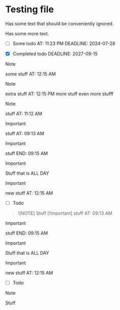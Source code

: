 # Testing file

Has some text that should be conveniently ignored.

Has some more text.

- [ ] Some todo AT: 11:23 PM DEADLINE: 2024-07-28

- [X] Completed todo DEADLINE: 2027-09-15

> [!NOTE]
> some stuff AT: 12:15 AM

> [!Note]
> extra stuff AT: 12:15 PM
> more stuff
> even more stufff

> [!note]
> stuff AT: 11:12 AM

> [!Important]
> stuff AT: 09:13 AM

> [!Important]
> stuff END: 09:15 AM

> [!important] 
> Stuff that is ALL DAY

> [!important] 
> new stuff AT: 12:15 AM
- [ ] Todo
> ![NOTE]
> Stuff
> [!Important]
> stuff AT: 09:13 AM

> [!Important]
> stuff END: 09:15 AM

> [!important] 
> Stuff that is ALL DAY

> [!important] 
> new stuff AT: 12:15 AM
- [ ] Todo
> [!NOTE]
> Stuff

